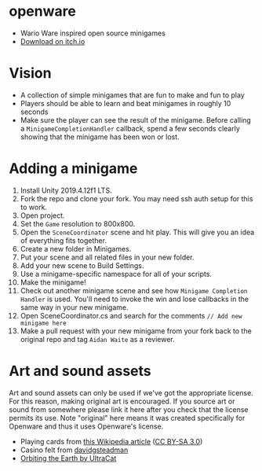 # openware
- Wario Ware inspired open source minigames
- [Download on itch.io](https://aidanwaite.itch.io/openware)

# Vision
- A collection of simple minigames that are fun to make and fun to play
- Players should be able to learn and beat minigames in roughly 10 seconds
- Make sure the player can see the result of the minigame. Before calling a `MinigameCompletionHandler` callback, spend a few seconds clearly showing that the minigame has been won or lost.

# Adding a minigame
1. Install Unity 2019.4.12f1 LTS.
2. Fork the repo and clone your fork. You may need ssh auth setup for this to work.
3. Open project.
4. Set the `Game` resolution to 800x800.
5. Open the `SceneCoordinator` scene and hit play. This will give you an idea of everything fits together.
6. Create a new folder in Minigames.
7. Put your scene and all related files in your new folder.
8. Add your new scene to Build Settings.
9. Use a minigame-specific namespace for all of your scripts.
10. Make the minigame!
11. Check out another minigame scene and see how `Minigame Completion Handler` is used. You'll need to invoke the win and lose callbacks in the same way in your new minigame.
12. Open SceneCoordinator.cs and search for the comments `// Add new minigame here`
13. Make a pull request with your new minigame from your fork back to the original repo and tag `Aidan Waite` as a reviewer.

# Art and sound assets
Art and sound assets can only be used if we've got the appropriate license. For this reason, making original art is encouraged. If you source art or sound from somewhere please link it here after you check that the license permits its use. Note "original" here means it was created specifically for Openware and thus it uses Openware's license.

- Playing cards from [this Wikipedia article](https://en.wikipedia.org/wiki/Standard_52-card_deck) ([CC BY-SA 3.0](http://creativecommons.org/licenses/by-sa/3.0/))
- Casino felt from [davidgsteadman](https://flic.kr/p/ibmNwe)
- [Orbiting the Earth by UltraCat](https://freemusicarchive.org/music/UltraCat/Orbiting_the_Earth/ultracat_-_01_-_orbiting_the_earth)